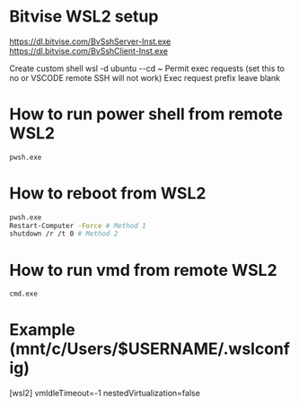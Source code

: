 # Bitvise WSL2 setup
https://dl.bitvise.com/BvSshServer-Inst.exe
https://dl.bitvise.com/BvSshClient-Inst.exe

Create custom shell
wsl -d ubuntu --cd ~
Permit exec requests (set this to no or VSCODE remote SSH will not work)
Exec request prefix leave blank

# How to run power shell from remote WSL2
```bash
pwsh.exe
```

# How to reboot from WSL2
```bash
pwsh.exe
Restart-Computer -Force # Method 1
shutdown /r /t 0 # Method 2
```

# How to run vmd from remote WSL2
```bash
cmd.exe
```

# Example (mnt/c/Users/$USERNAME/.wslconfig)

[wsl2]
vmIdleTimeout=-1
nestedVirtualization=false